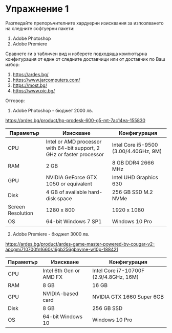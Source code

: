 # Упражнение 1 

Разгледайте препоръчителните хардуерни изисквания за изпозлването на следните софтуерни пакети:
1. Adobe Photoshop 
2. Adobe Premiere

Сравнете ги в табличен вид и изберете подходяща компютърна конфигурация от един от следните доставчици или от доставчик по Ваш избор:
1. https://ardes.bg/
2. https://www.jarcomputers.com/
3. https://most.bg/
4. https://www.pic.bg/


Отговор:

1. Adobe Photoshop - бюджет 2000 лв. 

https://ardes.bg/product/hp-prodesk-600-g5-mt-7ac14ea-155830

Параметър | Изискване | Конфигурация
------------ | -------------| -------------
CPU |  Intel or AMD processor with 64-bit support, 2 GHz or faster processor | Intel Core i5-9500 (3.00/4.40GHz, 9M)
RAM | 2 GB | 8 GB DDR4 2666 MHz
GPU | NVIDIA GeForce GTX 1050 or equivalent| Intel UHD Graphics 630
Disk | 4 GB of available hard-disk space | 256 GB SSD M.2 NVMe
Screen Resolution | 1280 x 800 |  1920 x 1080
OS |64-bit Windows 7 SP1| Windows 10 Pro


2. Adobe Premiere - бюджет 3000 лв. 

https://ardes.bg/product/ardes-game-master-powered-by-cougar-v2-apcgmi710700fn1660s16gb256gbnvme-w10p-188421


Параметър | Изискване | Конфигурация
------------ | -------------| -------------
CPU | Intel 6th Gen or AMD FX | Intel Core i7-10700F (2.9/4.8GHz, 16M)
RAM | 8 GB | 16 GB
GPU | NVIDIA-based card| NVIDIA GTX 1660 Super 6GB
Disk | 8 GB | 256 GB SSD
OS| 64-bit Windows 10 |  Windows 10 Pro


